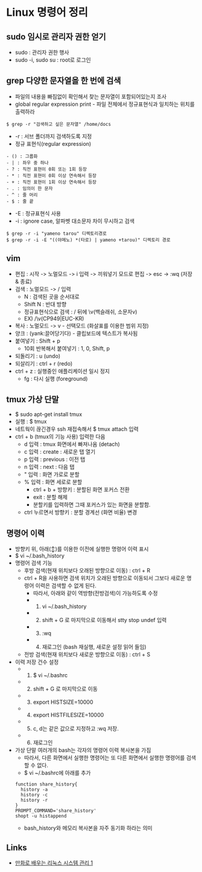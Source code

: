 # Linux 명령어 정리

## sudo 임시로 관리자 권한 얻기
- sudo : 관리자 권한 행사
- sudo -i, sudo su : root로 로그인

## grep 다양한 문자열을 한 번에 검색
- 파일의 내용을 빠짐없이 확인해서 찾는 문자열이 포함되어있는지 조사
- global regular expression print - 파일 전체에서 정규표현식과 일치하는 위치를 출력하라
```
$ grep -r "검색하고 싶은 문자열" /home/docs
```
- -r : 서브 폴더까지 검색하도록 지정
- 정규 표현식(regular expression)
```
- () : 그룹화
- | : 좌우 중 하나
- ? : 직전 표현이 0회 또는 1회 등장
- * : 직전 표현이 0회 이상 연속해서 등장
- + : 직전 표현이 1회 이상 연속해서 등장
- . : 임의이 한 문자
- ^ : 줄 머리
- $ : 줄 끝
```
- -E : 정규표현식 사용
- -i : ignore case, 알파벳 대소문자 차이 무시하고 검색
```
$ grep -r -i "yameno tarou" 디렉토리경로
$ grep -r -i -E "((야메노) *(타로) | yameno +tarou)" 디렉토리 경로
```

## vim
- 편집 : 시작 -> 노멀모드 -> i 입력 -> 끼워넣기 모드로 편집 -> esc -> :wq (저장 & 종료)
- 검색 : 노멀모드 -> / 입력
  - N : 검색된 곳을 순서대로
  - Shift N : 반대 방향
  - 정규표현식으로 검색 : / 뒤에 \v(백슬래쉬, 소문자v)
  - EX) /\v(CP949|EUC-KR)
- 복사 : 노멀모드 -> v - 선택모드 (화살표를 이용한 범위 지정)
- 양크 : (yank:끌어당기다) - 클립보드에 텍스트가 복사됨
- 붙여넣기 : Shift + p
  - 10회 반복해서 붙여넣기 : 1, 0, Shift, p
- 되돌리기 : u (undo)
- 되살리기 : ctrl + r (redo)
- ctrl + z : 실행중인 애플리케이션 일시 정지
  - fg : 다시 실행 (foreground)

## tmux 가상 단말
- $ sudo apt-get install tmux
- 실행 : $ tmux
- 네트웍이 끊긴경우 ssh 재접속해서 $ tmux attach 입력
- ctrl + b (tmux의 기능 사용) 입력한 다음
  - d 입력 : tmux 화면에서 빠져나옴 (detach)
  - c 입력 : create : 새로운 탭 열기
  - p 입력 : previous : 이전 탭
  - n 입력 : next : 다음 탭
  - " 입력 : 화면 가로로 분할
  - % 입력 : 화면 세로로 분할
    - ctrl + b + 방향키 : 분할된 화면 포커스 전환
    - exit : 분할 해제
    - 분할키를 입력하면 그때 포커스가 있는 화면을 분할함.
  - ctrl 누르면서 방향키 : 분할 경계선 (화면 비율) 변경

## 명령어 이력
- 방향키 위, 아래(↕)를 이용한 이전에 실행한 명령어 이력 표시
- $ vi ~/.bash_history
- 명령어 검색 기능
  - 후방 검색(현재 위치보다 오래된 방향으로 이동) : ctrl + R
  - ctrl + R을 사용하면 검색 위치가 오래된 방향으로 이동되서 그보다 새로운 명령어 이력은 검색할 수 없게 된다.
    - 따라서, 아래와 같이 역방향(전방검색)이 가능하도록 수정
    - 1. vi ~/.bash_history
    - 2. shift + G 로 마지막으로 이동해서 stty stop undef 입력
    - 3. :wq
    - 4. 재로그인 (bash 재실행, 새로운 설정 읽어 들임)
  - 전방 검색(현재 위치보다 새로운 방향으로 이동) : ctrl + S
- 이력 저장 건수 설정
  - 1. $ vi ~/.bashrc
  - 2. shift + G 로 마지막으로 이동
  - 3. export HISTSIZE=10000
  - 4. export HISTFILESIZE=10000
  - 5. c, d는 같은 값으로 지정하고 :wq 저장.
  - 6. 재로그인
- 가상 단말 여러개의 bash는 각자의 명령어 이력 복사본을 가짐
  - 따라서, 다른 화면에서 실행한 명령어는 또 다른 화면에서 실행한 명령어를 검색할 수 없다.
  - $ vi ~/.bashrc에 아래를 추가
  ```
  function share_history{
    history -a
    history -c
    history -r
  }
  PROMPT_COMMAND='share_history'
  shopt -u histappend
  ```
  - bash_history와 메모리 복사본을 자주 동기화 하라는 의미

## Links
- [만화로 배우는 리눅스 시스템 관리 1](http://book.naver.com/bookdb/book_detail.nhn?bid=10995037)
